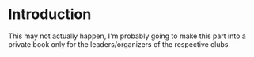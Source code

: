 # Introduction

This may not actually happen, I'm probably going to make this part into a private book only for the leaders/organizers of the respective clubs




